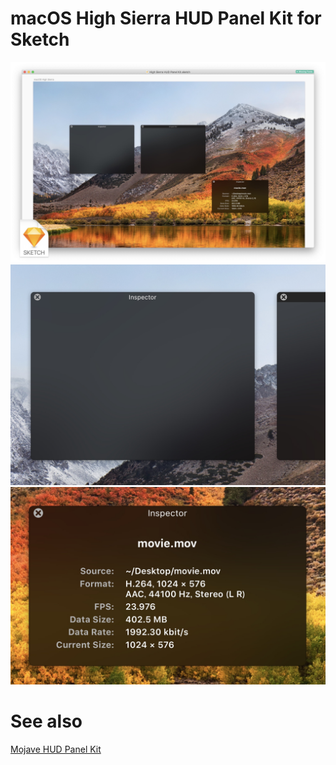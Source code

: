 # macOS High Sierra HUD Panel Kit for Sketch

<img width=800 src="./screenshot1.jpg">

<img width=800 src="./screenshot2.jpg">

<img width=800 src="./screenshot3.jpg">

# See also

[Mojave HUD Panel Kit](https://github.com/usagimaru/Mojave-HUD-Panel-Kit)
